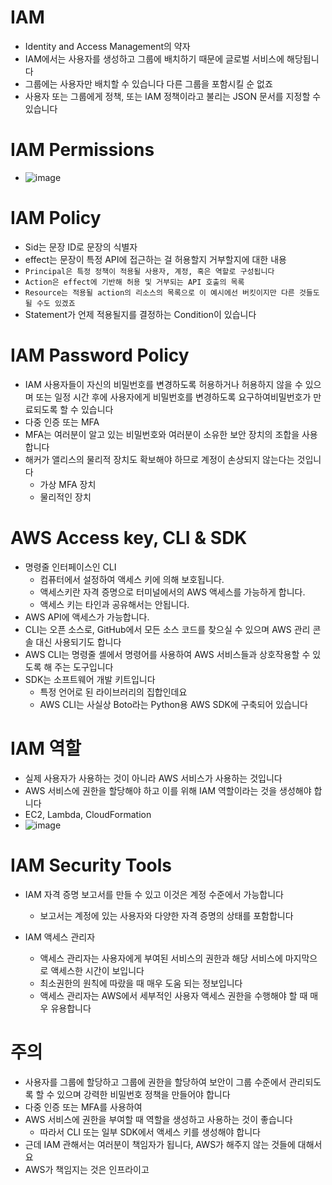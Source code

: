 # IAM

- Identity and Access Management의 약자
- IAM에서는 사용자를 생성하고 그룹에 배치하기 때문에 글로벌 서비스에 해당됩니다
- 그룹에는 사용자만 배치할 수 있습니다 다른 그룹을 포함시킬 순 없죠
- 사용자 또는 그룹에게 정책, 또는 IAM 정책이라고 불리는 JSON 문서를 지정할 수 있습니다

# IAM Permissions
- ![image](https://github.com/user-attachments/assets/0af29f27-d382-450c-8746-39559b73a6cd)

# IAM Policy

- Sid는 문장 ID로 문장의 식별자
- effect는 문장이 특정 API에 접근하는 걸 허용할지 거부할지에 대한 내용
- `Principal은 특정 정책이 적용될 사용자, 계정, 혹은 역할로 구성됩니다`
- `Action은 effect에 기반해 허용 및 거부되는 API 호출의 목록`
- `Resource는 적용될 action의 리소스의 목록으로 이 예시에선 버킷이지만 다른 것들도 될 수도 있겠죠`
- Statement가 언제 적용될지를 결정하는 Condition이 있습니다

# IAM Password Policy

- IAM 사용자들이 자신의 비밀번호를 변경하도록 허용하거나 허용하지 않을 수 있으며 또는 일정 시간 후에 사용자에게 비밀번호를 변경하도록 요구하여비밀번호가 만료되도록 할 수 있습니다
- 다중 인증 또는 MFA
- MFA는 여러분이 알고 있는 비밀번호와 여러분이 소유한 보안 장치의 조합을 사용합니다
- 해커가 앨리스의 물리적 장치도 확보해야 하므로 계정이 손상되지 않는다는 것입니다
    - 가상 MFA 장치
    - 물리적인 장치
 
# AWS Access key, CLI & SDK

- 명령줄 인터페이스인 CLI
  - 컴퓨터에서 설정하여 액세스 키에 의해 보호됩니다.
  - 액세스키란 자격 증명으로 터미널에서의 AWS 액세스를 가능하게 합니다.
  - 액세스 키는 타인과 공유해서는 안됩니다.
- AWS API에 액세스가 가능합니다.
- CLI는 오픈 소스로, GitHub에서 모든 소스 코드를 찾으실 수 있으며 AWS 관리 콘솔 대신 사용되기도 합니다
- AWS CLI는 명령줄 셸에서 명령어를 사용하여 AWS 서비스들과 상호작용할 수 있도록 해 주는 도구입니다
- SDK는 소프트웨어 개발 키트입니다
  - 특정 언어로 된 라이브러리의 집합인데요
  -  AWS CLI는 사실상 Boto라는 Python용 AWS SDK에 구축되어 있습니다

# IAM 역할
- 실제 사용자가 사용하는 것이 아니라 AWS 서비스가 사용하는 것입니다
- AWS 서비스에 권한을 할당해야 하고 이를 위해 IAM 역할이라는 것을 생성해야 합니다
- EC2, Lambda, CloudFormation
- ![image](https://github.com/user-attachments/assets/bb93a07b-3a70-42c9-bfbc-00eebfaf38ae)

# IAM Security Tools
- IAM 자격 증명 보고서를 만들 수 있고 이것은 계정 수준에서 가능합니다
  - 보고서는 계정에 있는 사용자와 다양한 자격 증명의 상태를 포함합니다

- IAM 액세스 관리자
  - 액세스 관리자는 사용자에게 부여된 서비스의 권한과 해당 서비스에 마지막으로 액세스한 시간이 보입니다
  - 최소권한의 원칙에 따랐을 때 매우 도움 되는 정보입니다
  - 액세스 관리자는 AWS에서 세부적인 사용자 액세스 권한을 수행해야 할 때 매우 유용합니다
 
# 주의
- 사용자를 그룹에 할당하고 그룹에 권한을 할당하여 보안이 그룹 수준에서 관리되도록 할 수 있으며 강력한 비밀번호 정책을 만들어야 합니다
- 다중 인증 또는 MFA를 사용하여
- AWS 서비스에 권한을 부여할 때 역할을 생성하고 사용하는 것이 좋습니다
  - 따라서 CLI 또는 일부 SDK에서 액세스 키를 생성해야 합니다
- 근데 IAM 관해서는 여러분이 책임자가 됩니다, AWS가 해주지 않는 것들에 대해서요
- AWS가 책임지는 것은 인프라이고
